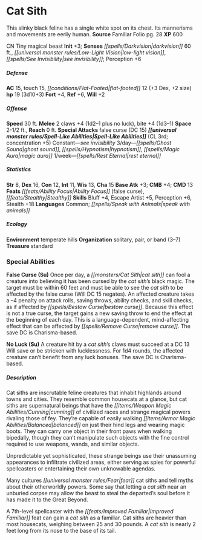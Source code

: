 ﻿---
cssclass: [monsters]
title1: Cat Sith
desc_short: This slinky black feline has a single white spot on its chest. Its mannerisms
  and movements are eerily human.
title2: Cat Sith
CR: 2
sources:
- name: Familiar Folio
  page: 28
  link: http://paizo.com/products/btpy98d3?Pathfinder-Player-Companion-Familiar-Folio
XP: 600
alignment: CN
size: Tiny
type: magical beast
initiative:
  bonus: 3
senses:
  darkvision: 60
  low-light vision: true
  see invisibility: true
AC:
  AC: 15
  touch: 15
  flat_footed: 12
  components:
    dex: 3
    size: 2
HP:
  HP: 19
  long: 3d10+3
saves:
  fort: 4
  ref: 6
  will: 2
speeds:
  base: 30
attacks:
  melee:
  - - text: 2 claws +4 (1d2-1 plus no luck)
      entries:
      - - damage: 1d2-1
        - effect: no luck
      count: 2
      attack: claws
      bonus:
      - 4
    - text: bite +4 (1d3-1)
      entries:
      - - damage: 1d3-1
      attack: bite
      bonus:
      - 4
  special:
  - false curse (DC 15)
space: 2.5
reach: 0
spell_like_abilities:
  entries:
  - name: see invisibility
    source: default
    freq: Constant
  - name: ghost sound
    source: default
    freq: 3/day
  - name: hypnotism
    source: default
    freq: 3/day
  - name: magic aura
    source: default
    freq: 3/day
  - superscripts:
    - APG
    name: rest eternal
    source: default
    freq: 1/week
  sources:
  - name: default
    CL: 3
    concentration: 5
ability_scores:
  STR: 8
  DEX: 16
  CON: 12
  INT: 11
  WIS: 13
  CHA: 15
BAB: 3
CMB: 4
CMD: 13
feats:
- name: Ability Focus (false curse)
- name: Stealthy
skills:
  Bluff: 4
  Escape Artist: 5
  Perception: 6
  Stealth: 18
languages:
- Common
- speak with animals
ecology:
  environment: temperate hills
  organization: solitary, pair, or band (3-7)
  treasure_type: standard
special_abilities:
  False Curse (Su): Once per day, a cat sith can fool a creature into believing it
    has been cursed by the cat sith's black magic. The target must be within 60 feet
    and must be able to see the cat sith to be affected by the false curse (Will DC
    15 negates). An affected creature takes a -4 penalty on attack rolls, saving throws,
    ability checks, and skill checks, as if affected by bestow curse. Because this
    effect is not a true curse, the target gains a new saving throw to end the effect
    at the beginning of each day. This is a language-dependent, mind-affecting effect
    that can be affected by remove curse. The save DC is Charisma-based.
  No Luck (Su): A creature hit by a cat sith's claws must succeed at a DC 13 Will
    save or be stricken with lucklessness. For 1d4 rounds, the affected creature can't
    benefit from any luck bonuses. The save DC is Charisma-based.
desc_long: |-
  Cat siths are inscrutable feline creatures that inhabit highlands around towns and cities. They resemble common housecats at a glance, but cat siths are supernatural beings that have the cunning of civilized races and strange magical powers rivaling those of fey. They're capable of easily walking balanced on just their hind legs and wearing magic boots. They can carry one object in their front paws when walking bipedally, though they can't manipulate such objects with the fine control required to use weapons, wands, and similar objects.

  Unpredictable yet sophisticated, these strange beings use their unassuming appearances to infiltrate civilized areas, either serving as spies for powerful spellcasters or entertaining their own unknowable agendas.

  Many cultures fear cat siths and tell myths about their otherworldly powers. Some say that letting a cat sith near an unburied corpse may allow the beast to steal the departed's soul before it has made it to the Great Beyond.

  A 7th-level spellcaster with the Improved Familiar feat can gain a cat sith as a familiar. Cat siths are heavier than most housecats, weighing between 25 and 30 pounds. A cat sith is nearly 2 feet long from its nose to the base of its tail.

---

# Cat Sith
This slinky black feline has a single white spot on its chest. Its mannerisms and movements are eerily human.
**Source** Familiar Folio pg. 28
**XP** 600

CN Tiny magical beast
**Init** +3; **Senses** _[[spells/Darkvision|darkvision]]_ 60 ft., _[[universal monster rules/Low-Light Vision|low-light vision]]_, _[[spells/See Invisibility|see invisibility]]_; Perception +6

##### Defense

**AC** 15, touch 15, _[[conditions/Flat-Footed|flat-footed]]_ 12 (+3 Dex, +2 size)
**hp** 19 (3d10+3)
**Fort** +4, **Ref** +6, **Will** +2

##### Offense
**Speed** 30 ft.
**Melee** 2 claws +4 (1d2–1 plus no luck), bite +4 (1d3–1)
**Space** 2-1/2 ft., **Reach** 0 ft.
**Special Attacks** false curse (DC 15)
**_[[universal monster rules/Spell-Like Abilities|Spell-Like Abilities]]_** (CL 3rd; concentration +5)
Constant—_see invisibility_
3/day—_[[spells/Ghost Sound|ghost sound]]_, _[[spells/Hypnotism|hypnotism]]_, _[[spells/Magic Aura|magic aura]]_
1/week—_[[spells/Rest Eternal|rest eternal]]_

##### Statistics
**Str** 8, **Dex** 16, **Con** 12, **Int** 11, **Wis** 13, **Cha** 15
**Base Atk** +3; **CMB** +4; **CMD** 13
**Feats** _[[feats/Ability Focus|Ability Focus]]_ (false curse), _[[feats/Stealthy|Stealthy]]_
**Skills** Bluff +4, Escape Artist +5, Perception +6, Stealth +18
**Languages** Common; _[[spells/Speak with Animals|speak with animals]]_

##### Ecology

**Environment** temperate hills
**Organization** solitary, pair, or band (3–7)
**Treasure** standard

### Special Abilities

**False Curse (Su)** Once per day, a _[[monsters/Cat Sith|cat sith]]_ can fool a creature into believing it has been cursed by the _cat sith_’s black magic. The target must be within 60 feet and must be able to see the _cat sith_ to be affected by the false curse (Will DC 15 negates). An affected creature takes a –4 penalty on attack rolls, saving throws, ability checks, and skill checks, as if affected by _[[spells/Bestow Curse|bestow curse]]_. Because this effect is not a true curse, the target gains a new saving throw to end the effect at the beginning of each day. This is a language-dependent, mind-affecting effect that can be affected by _[[spells/Remove Curse|remove curse]]_. The save DC is Charisma-based.

**No Luck (Su)** A creature hit by a _cat sith_’s claws must succeed at a DC 13 Will save or be stricken with lucklessness. For 1d4 rounds, the affected creature can’t benefit from any luck bonuses. The save DC is Charisma-based.

##### Description

Cat siths are inscrutable feline creatures that inhabit highlands around towns and cities. They resemble common housecats at a glance, but cat siths are supernatural beings that have the _[[items/Weapon Magic Abilities/Cunning|cunning]]_ of civilized races and strange magical powers rivaling those of fey. They’re capable of easily walking _[[items/Armor Magic Abilities/Balanced|balanced]]_ on just their hind legs and wearing magic boots. They can carry one object in their front paws when walking bipedally, though they can’t manipulate such objects with the fine control required to use weapons, wands, and similar objects.

Unpredictable yet sophisticated, these strange beings use their unassuming appearances to infiltrate civilized areas, either serving as spies for powerful spellcasters or entertaining their own unknowable agendas.

Many cultures _[[universal monster rules/Fear|fear]]_ cat siths and tell myths about their otherworldly powers. Some say that letting a _cat sith_ near an unburied corpse may allow the beast to steal the departed’s soul before it has made it to the Great Beyond.

A 7th-level spellcaster with the _[[feats/Improved Familiar|Improved Familiar]]_ feat can gain a _cat sith_ as a familiar. Cat siths are heavier than most housecats, weighing between 25 and 30 pounds. A _cat sith_ is nearly 2 feet long from its nose to the base of its tail.